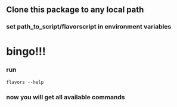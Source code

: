 ## Clone this package to any local path 
### set path_to_script/flavorscript in environment variables

# bingo!!!

### run 
```
flavors --help
````
### now you will get all available commands
